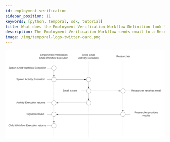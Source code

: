 ```yaml
---
id: employment-verification
sidebar_position: 11
keywords: [python, temporal, sdk, tutorial]
title: What does the Employment Verification Workflow Definition look like?
description: The Employment Verification Workflow sends email to a Researcher via an Activity Execution and waits on a Signal.
image: /img/temporal-logo-twitter-card.png
---
```


<!--SNIPSTART background-checks-employment-verification-workflow-definition-->
<!--SNIPEND-->

![Swim lane diagram of the Employment Verification Child Workflow Execution](images/employment-verification-flow.svg)
